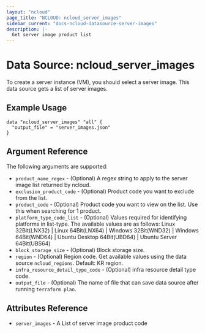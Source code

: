 ```yaml
---
layout: "ncloud"
page_title: "NCLOUD: ncloud_server_images"
sidebar_current: "docs-ncloud-datasource-server-images"
description: |-
  Get server image product list
---
```


# Data Source: ncloud_server_images

To create a server instance (VM), you should select a server image. This data source gets a list of server images.

## Example Usage

```hcl
data "ncloud_server_images" "all" {
  "output_file" = "server_images.json"
}
```

## Argument Reference

The following arguments are supported:

* `product_name_regex` - (Optional) A regex string to apply to the server image list returned by ncloud.
* `exclusion_product_code` - (Optional) Product code you want to exclude from the list.
* `product_code` - (Optional) Product code you want to view on the list. Use this when searching for 1 product.
* `platform_type_code_list` - (Optional) Values required for identifying platforms in list-type.
    The available values are as follows: Linux 32Bit(LNX32) | Linux 64Bit(LNX64) | Windows 32Bit(WND32) | Windows 64Bit(WND64) | Ubuntu Desktop 64Bit(UBD64) | Ubuntu Server 64Bit(UBS64)
* `block_storage_size` - (Optional) Block storage size.
* `region` - (Optional) Region code. Get available values using the data source `ncloud_regions`.
    Default: KR region.
* `infra_resource_detail_type_code` - (Optional) infra resource detail type code.
* `output_file` - (Optional) The name of file that can save data source after running `terraform plan`.

## Attributes Reference

* `server_images` - A List of server image product code
